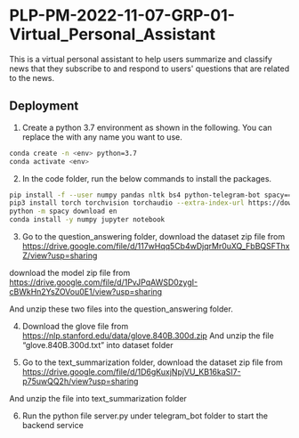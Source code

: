 
# PLP-PM-2022-11-07-GRP-01-Virtual_Personal_Assistant

This is a virtual personal assistant to help users summarize and classify news that they subscribe to and respond to users' questions that are related to the news.




## Deployment

1. Create a python 3.7 environment as shown in the following. You can replace the <env> with any name you want to use.
```bash
conda create -n <env> python=3.7
conda activate <env>
```

2. In the code folder, run the below commands to install the packages.
```bash
pip install -f --user numpy pandas nltk bs4 python-telegram-bot spacy==2.3.5 tensorflow keras seaborn wordcloud scipy transformers SentencePiece sklearn chatterbot==1.0.4 chatterbot_corpus 
pip3 install torch torchvision torchaudio --extra-index-url https://download.pytorch.org/whl/cu116
python -m spacy download en
conda install -y numpy jupyter notebook
```

3. Go to the question_answering folder, 
download the dataset zip file from https://drive.google.com/file/d/117wHqq5Cb4wDjqrMr0uXQ_FbBQSFThxZ/view?usp=sharing

download the model zip file from https://drive.google.com/file/d/1PvJPqAWSD0zygI-cBWkHn2YsZOVou0E1/view?usp=sharing

And unzip these two files into the question_answering folder.

4. Download the glove file from https://nlp.stanford.edu/data/glove.840B.300d.zip
And unzip the file “glove.840B.300d.txt” into dataset folder

5. Go to the text_summarization folder, download the dataset zip file from 
https://drive.google.com/file/d/1D6gKuxjNpjVU_KB16kaSI7-p75uwQQ2h/view?usp=sharing

And unzip the file into text_summarization folder

6. Run the python file server.py under telegram_bot folder to start the backend service